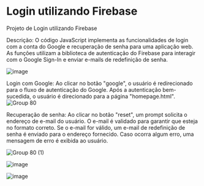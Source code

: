 # Login utilizando Firebase
Projeto de Login utilizando Firebase

Descrição:
O código JavaScript implementa as funcionalidades de login com a conta do Google e recuperação de senha para uma aplicação web. As funções utilizam a biblioteca de autenticação do Firebase para interagir com o Google Sign-In e enviar e-mails de redefinição de senha.

![image](https://github.com/user-attachments/assets/826b6ef2-3e74-4a6f-a3e2-8be9d43fc8db)


Login com Google:
Ao clicar no botão "google", o usuário é redirecionado para o fluxo de autenticação do Google.
Após a autenticação bem-sucedida, o usuário é direcionado para a página "homepage.html".
![Group 80](https://github.com/user-attachments/assets/c39adae0-7236-4241-b8ae-327a7a5c0f46)

Recuperação de senha:
Ao clicar no botão "reset", um prompt solicita o endereço de e-mail do usuário.
O e-mail é validado para garantir que esteja no formato correto.
Se o e-mail for válido, um e-mail de redefinição de senha é enviado para o endereço fornecido.
Caso ocorra algum erro, uma mensagem de erro é exibida ao usuário.


![Group 80 (1)](https://github.com/user-attachments/assets/2766d8b1-db48-48ff-a2db-9d4db5b8c1d4)



![image](https://github.com/user-attachments/assets/9c702d48-394b-49cd-994b-aa56d5475d2b)

![image](https://github.com/user-attachments/assets/5ecd4152-101d-435b-bd23-a3844885748d)

